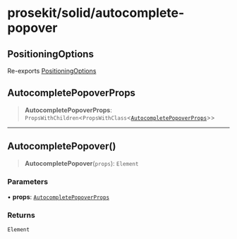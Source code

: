 # prosekit/solid/autocomplete-popover

<a id="PositioningOptions" name="PositioningOptions"></a>

## PositioningOptions

Re-exports [PositioningOptions](../lit/autocomplete-popover.md#PositioningOptions)

<a id="AutocompletePopoverProps" name="AutocompletePopoverProps"></a>

## AutocompletePopoverProps

> **AutocompletePopoverProps**: `PropsWithChildren`\<`PropsWithClass`\<[`AutocompletePopoverProps`](../lit/autocomplete-popover.md#AutocompletePopoverProps)\>\>

***

<a id="AutocompletePopover" name="AutocompletePopover"></a>

## AutocompletePopover()

> **AutocompletePopover**(`props`): `Element`

### Parameters

• **props**: [`AutocompletePopoverProps`](autocomplete-popover.md#AutocompletePopoverProps)

### Returns

`Element`
